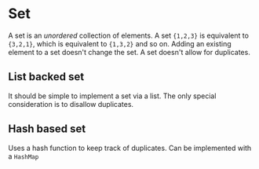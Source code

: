 # Set

A set is an *unordered* collection of elements. A set `{1,2,3}` is equivalent to `{3,2,1}`, which is equivalent to `{1,3,2}` and so on.
Adding an existing element to a set doesn't change the set. A set doesn't allow for duplicates.


## List backed set

It should be simple to implement a set via a list. The only special consideration is to disallow duplicates. 


## Hash based set

Uses a hash function to keep track of duplicates. Can be implemented with a `HashMap`